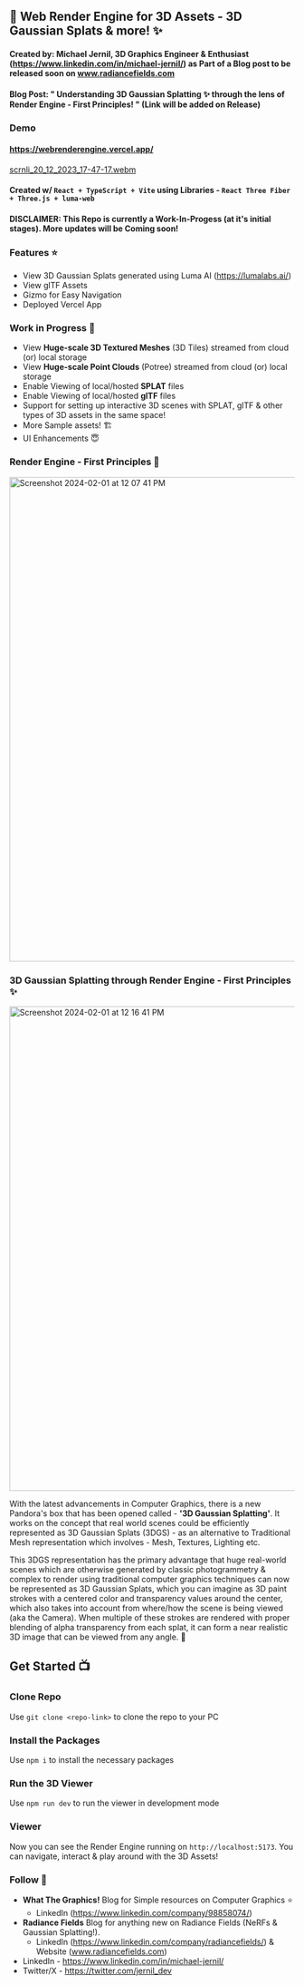 ## 🧊 Web Render Engine for 3D Assets - 3D Gaussian Splats & more! ✨
#### Created by: Michael Jernil, 3D Graphics Engineer & Enthusiast (https://www.linkedin.com/in/michael-jernil/) as Part of a Blog post to be released soon on www.radiancefields.com 
#### Blog Post: " Understanding 3D Gaussian Splatting ✨ through the lens of Render Engine - First Principles! " (Link will be added on Release)

### Demo
#### https://webrenderengine.vercel.app/
[scrnli_20_12_2023_17-47-17.webm](https://github.com/mikejernil/renderengine-basics/assets/43872457/21c8923b-b94e-4420-8ef6-fde7d94313ea)

#### Created w/ `React + TypeScript + Vite` using Libraries - `React Three Fiber + Three.js + luma-web`

#### DISCLAIMER: This Repo is currently a Work-In-Progess (at it's initial stages). More updates will be Coming soon!

### Features ⭐️
- View 3D Gaussian Splats generated using Luma AI (https://lumalabs.ai/)
- View glTF Assets
- Gizmo for Easy Navigation
- Deployed Vercel App

### Work in Progress 🚀
- View **Huge-scale 3D Textured Meshes** (3D Tiles) streamed from cloud (or) local storage
- View **Huge-scale Point Clouds** (Potree) streamed from cloud (or) local storage
- Enable Viewing of local/hosted **SPLAT** files
- Enable Viewing of local/hosted **glTF** files
- Support for setting up interactive 3D scenes with SPLAT, glTF & other types of 3D assets in the same space!
- More Sample assets! 🏗️
- UI Enhancements 😇

### Render Engine - First Principles 🧊
<img width="855" alt="Screenshot 2024-02-01 at 12 07 41 PM" src="https://github.com/mikejernil/web-render-engine/assets/43872457/71404259-71a3-4aa2-be08-3f174e5c1cda">


### 3D Gaussian Splatting through Render Engine - First Principles ✨
<img width="855" alt="Screenshot 2024-02-01 at 12 16 41 PM" src="https://github.com/mikejernil/web-render-engine/assets/43872457/8c19c7dd-9253-43c9-a45d-0a3fc80a2c2d">


With the latest advancements in Computer Graphics, there is a new Pandora's box that has been opened called - **'3D Gaussian Splatting'**. It works on the concept that real world scenes could be efficiently represented as 3D Gaussian Splats (3DGS) - as an alternative to Traditional Mesh representation which involves - Mesh, Textures, Lighting etc.

This 3DGS representation has the primary advantage that huge real-world scenes which are otherwise generated by classic photogrammetry & complex to render using traditional computer graphics techniques can now be represented as 3D Gaussian Splats, which you can imagine as 3D paint strokes with a centered color and transparency values around the center, which also takes into account from where/how the scene is being viewed (aka the Camera). When multiple of these strokes are rendered with proper blending of alpha transparency from each splat, it can form a near realistic 3D image that can be viewed from any angle. 🔮 

## Get Started 📺
### Clone Repo
Use `git clone <repo-link>` to clone the repo to your PC

### Install the Packages
Use `npm i` to install the necessary packages

### Run the 3D Viewer
Use `npm run dev` to run the viewer in development mode

### Viewer
Now you can see the Render Engine running on `http://localhost:5173`. You can navigate, interact & play around with the 3D Assets!

### Follow 👥
- **What The Graphics!** Blog for Simple resources on Computer Graphics ⭐️
  - LinkedIn (https://www.linkedin.com/company/98858074/)
- **Radiance Fields** Blog for anything new on Radiance Fields (NeRFs & Gaussian Splatting!).
  - LinkedIn (https://www.linkedin.com/company/radiancefields/) & Website (www.radiancefields.com)
- LinkedIn - https://www.linkedin.com/in/michael-jernil/
- Twitter/X - https://twitter.com/jernil_dev

